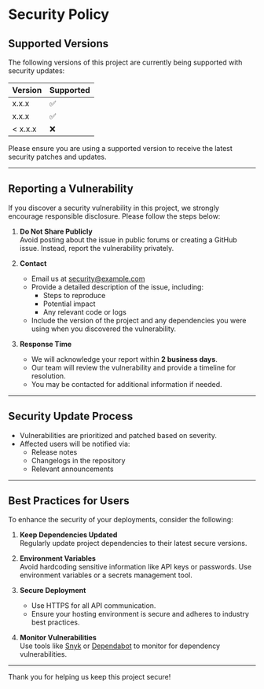 # Security Policy

## Supported Versions

The following versions of this project are currently being supported with security updates:

| Version | Supported          |
| ------- | ------------------ |
| x.x.x   | :white_check_mark: |
| x.x.x   | :white_check_mark: |
| < x.x.x | :x:                |

Please ensure you are using a supported version to receive the latest security patches and updates.

---

## Reporting a Vulnerability

If you discover a security vulnerability in this project, we strongly encourage responsible disclosure. Please follow the steps below:

1. **Do Not Share Publicly**  
   Avoid posting about the issue in public forums or creating a GitHub issue. Instead, report the vulnerability privately.

2. **Contact**  
   - Email us at [security@example.com](mailto:security@example.com)  
   - Provide a detailed description of the issue, including:
     - Steps to reproduce
     - Potential impact
     - Any relevant code or logs
   - Include the version of the project and any dependencies you were using when you discovered the vulnerability.

3. **Response Time**  
   - We will acknowledge your report within **2 business days**.
   - Our team will review the vulnerability and provide a timeline for resolution.
   - You may be contacted for additional information if needed.

---

## Security Update Process

- Vulnerabilities are prioritized and patched based on severity.
- Affected users will be notified via:
  - Release notes
  - Changelogs in the repository
  - Relevant announcements

---

## Best Practices for Users

To enhance the security of your deployments, consider the following:

1. **Keep Dependencies Updated**  
   Regularly update project dependencies to their latest secure versions.

2. **Environment Variables**  
   Avoid hardcoding sensitive information like API keys or passwords. Use environment variables or a secrets management tool.

3. **Secure Deployment**  
   - Use HTTPS for all API communication.
   - Ensure your hosting environment is secure and adheres to industry best practices.

4. **Monitor Vulnerabilities**  
   Use tools like [Snyk](https://snyk.io/) or [Dependabot](https://github.com/dependabot) to monitor for dependency vulnerabilities.

---

Thank you for helping us keep this project secure!
